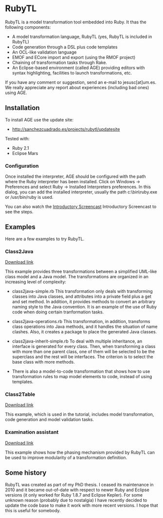 # RubyTL

RubyTL is a model transformation tool embedded into Ruby. It thas the following components:

  * A model transformation language, RubyTL (yes, RubyTL is included in RubyTL)
  * Code generation through a DSL plus code templates
  * An OCL-like validation language
  * EMOF and ECore import and export (using the RMOF project)
  * Chaining of transformation tasks through Rake.
  * An Eclipse-based environment (called AGE) providing editors with syntax highlighting, facilities to launch transformations, etc.

If you have any comment or suggestion, send an e-mail to jesusc[at]um.es. We really appreciate any report about experiences (including bad ones) using AGE. 

## Installation

To install AGE use the update site:

  * http://sanchezcuadrado.es/projects/rubytl/updatesite 

Tested with:

  * Ruby 2.1
  * Eclipse Mars

### Configuration

 Once installed the interpreter, AGE should be configured with the path where the Ruby interpreter has been installed. Click on Windows -> Preferences and select Ruby -> Installed Interpreters preferences. In this dialog, you can add the installed interpreter, usually the path c:\bin\ruby.exe or /usr/bin/ruby is used.

You can also watch the [Introductory Screencast](http://gts.inf.um.es/trac/age/wiki/Screencasts) Introductory Screencast to see the steps.

## Examples

Here are a few examples to try RubyTL.

### Class2Java

[Download link](http://gts.inf.um.es/trac/age/attachment/wiki/TransformationExamples/class2java.tar.gz) 

This example provides three transformations between a simplified UML-like class model and a Java model. The transformations are organized in an increasing level of complexity:

 *  class2java-simple.rb This transformation only deals with transforming classes into Java classes, and attributes into a private field plus a get and set method. In addition, it provides methods to convert an arbitrary naming style to the Java convention. It is an example of the use of Ruby code when doing certain tranformation tasks. 

 *  class2java-operations.rb This transformation, in addition, transforms class operations into Java methods, and it handles the situation of name clashes. Also, it creates a package to place the generated Java classes. 

* class2java-inherit-simple.rb To deal with multiple inheritance, an interface is generated for every class. Then, when transforming a class with more than one parent class, one of them will be selected to be the superclass and the rest will be interfaces. The criterion is to select the base class with more methods. 

* There is also a model-to-code transformation that shows how to use transformation rules to map model elements to code, instead of using templates.

### Class2Table


[Download link](http://gts.inf.um.es/trac/age/attachment/wiki/TransformationExamples/class2table-tutorial.tar.gz) 

This example, which is used in the tutorial, includes model transformation, code generation and model validation tasks.

### Examination assistant


[Download link](http://gts.inf.um.es/trac/age/attachment/wiki/TransformationExamples/examination-assistant.tar.gz) 

This example shows how the phasing mechanism provided by RubyTL can be used to improve modularity of a transformation definition. 


## Some history

RubyTL was created as part of my PhD thesis. I ceased its maintenance in 2010 and it became out-of-date with respect to newer Ruby and Eclipse versions (it only worked for Ruby 1.8.7 and Eclipse Kepler). For some unknown reason (probably due to nostalgia) I have recently decided to update the code base to make it work with more recent versions. I hope that this is useful for somebody.